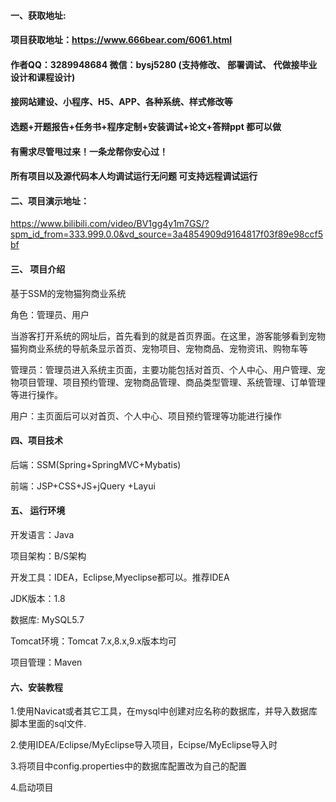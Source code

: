 

#### 一、获取地址:
#### 项目获取地址：https://www.666bear.com/6061.html
#### 作者QQ：3289948684 微信：bysj5280 (支持修改、 部署调试、 代做接毕业设计和课程设计)
#### 接网站建设、小程序、H5、APP、各种系统、样式修改等
#### 选题+开题报告+任务书+程序定制+安装调试+论文+答辩ppt 都可以做
#### 有需求尽管甩过来！一条龙帮你安心过！
#### 所有项目以及源代码本人均调试运行无问题 可支持远程调试运行


#### 二、项目演示地址：

https://www.bilibili.com/video/BV1gg4y1m7GS/?spm_id_from=333.999.0.0&vd_source=3a4854909d9164817f03f89e98ccf5bf

#### 三、 项目介绍
基于SSM的宠物猫狗商业系统

角色：管理员、用户

当游客打开系统的网址后，首先看到的就是首页界面。在这里，游客能够看到宠物猫狗商业系统的导航条显示首页、宠物项目、宠物商品、宠物资讯、购物车等

管理员：管理员进入系统主页面，主要功能包括对首页、个人中心、用户管理、宠物项目管理、项目预约管理、宠物商品管理、商品类型管理、系统管理、订单管理等进行操作。

用户：主页面后可以对首页、个人中心、项目预约管理等功能进行操作

#### 四、项目技术

后端：SSM(Spring+SpringMVC+Mybatis)

前端：JSP+CSS+JS+jQuery +Layui

#### 五、 运行环境
开发语言：Java

项目架构：B/S架构

开发工具：IDEA，Eclipse,Myeclipse都可以。推荐IDEA

JDK版本：1.8

数据库: MySQL5.7

Tomcat环境：Tomcat 7.x,8.x,9.x版本均可

项目管理：Maven



#### 六、安装教程

1.使用Navicat或者其它工具，在mysql中创建对应名称的数据库，并导入数据库脚本里面的sql文件.

2.使用IDEA/Eclipse/MyEclipse导入项目，Ecipse/MyEclipse导入时

3.将项目中config.properties中的数据库配置改为自己的配置

4.启动项目






